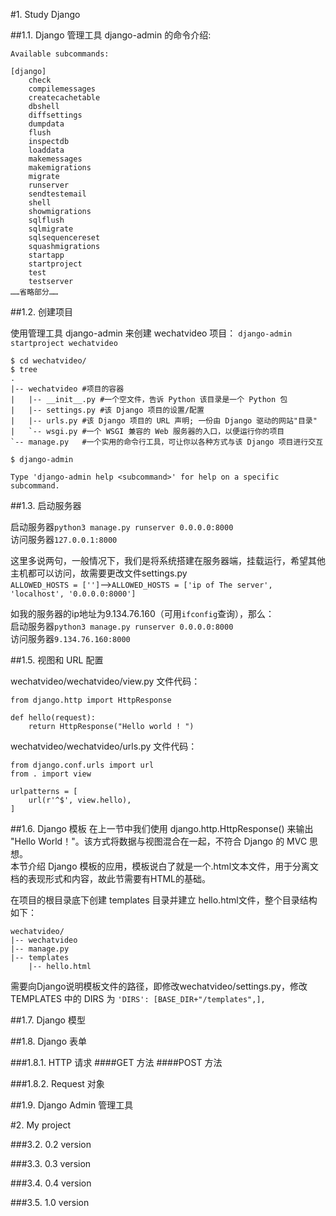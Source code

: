 #1. Study Django

##1.1. Django 管理工具
django-admin 的命令介绍:

	Available subcommands:
	
	[django]
	    check
	    compilemessages
	    createcachetable
	    dbshell
	    diffsettings
	    dumpdata
	    flush
	    inspectdb
	    loaddata
	    makemessages
	    makemigrations
	    migrate
	    runserver
	    sendtestemail
	    shell
	    showmigrations
	    sqlflush
	    sqlmigrate
	    sqlsequencereset
	    squashmigrations
	    startapp
	    startproject
	    test
	    testserver
	……省略部分……

##1.2. 创建项目

使用管理工具 django-admin 来创建 wechatvideo 项目：
`django-admin startproject wechatvideo`

	$ cd wechatvideo/
	$ tree
	.
	|-- wechatvideo	#项目的容器
	|   |-- __init__.py	#一个空文件，告诉 Python 该目录是一个 Python 包
	|   |-- settings.py	#该 Django 项目的设置/配置
	|   |-- urls.py	#该 Django 项目的 URL 声明; 一份由 Django 驱动的网站"目录"
	|   `-- wsgi.py	#一个 WSGI 兼容的 Web 服务器的入口，以便运行你的项目
	`-- manage.py	#一个实用的命令行工具，可让你以各种方式与该 Django 项目进行交互

	$ django-admin
	
	Type 'django-admin help <subcommand>' for help on a specific subcommand.

##1.3. 启动服务器

启动服务器`python3 manage.py runserver 0.0.0.0:8000`  
访问服务器`127.0.0.1:8000`

这里多说两句，一般情况下，我们是将系统搭建在服务器端，挂载运行，希望其他主机都可以访问，故需要更改文件settings.py  
`ALLOWED_HOSTS = ['']`-->`ALLOWED_HOSTS = ['ip of The server', 'localhost', '0.0.0.0:8000']`  

如我的服务器的ip地址为9.134.76.160（可用`ifconfig`查询），那么：  
启动服务器`python3 manage.py runserver 0.0.0.0:8000`  
访问服务器`9.134.76.160:8000`


##1.5. 视图和 URL 配置

wechatvideo/wechatvideo/view.py 文件代码：

	from django.http import HttpResponse
	 
	def hello(request):
	    return HttpResponse("Hello world ! ")

wechatvideo/wechatvideo/urls.py 文件代码：

	from django.conf.urls import url 
	from . import view
	 
	urlpatterns = [
	    url(r'^$', view.hello),
	]

##1.6. Django 模板
在上一节中我们使用 django.http.HttpResponse() 来输出 "Hello World！"。该方式将数据与视图混合在一起，不符合 Django 的 MVC 思想。  
本节介绍 Django 模板的应用，模板说白了就是一个.html文本文件，用于分离文档的表现形式和内容，故此节需要有HTML的基础。

在项目的根目录底下创建 templates 目录并建立 hello.html文件，整个目录结构如下：

	wechatvideo/
	|-- wechatvideo
	|-- manage.py
	|-- templates
	    |-- hello.html

需要向Django说明模板文件的路径，即修改wechatvideo/settings.py，修改 TEMPLATES 中的 DIRS 为 `'DIRS': [BASE_DIR+"/templates",],`

##1.7. Django 模型

##1.8. Django 表单

###1.8.1. HTTP 请求
####GET 方法
####POST 方法

###1.8.2. Request 对象

##1.9. Django Admin 管理工具


#2. My project

###3.2. 0.2 version

###3.3. 0.3 version

###3.4. 0.4 version

###3.5. 1.0 version
